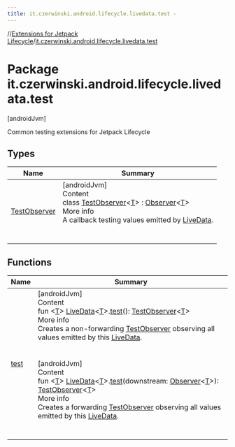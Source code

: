 ```yaml
---
title: it.czerwinski.android.lifecycle.livedata.test -
---
```

//[Extensions for Jetpack Lifecycle](../../index.md)/[it.czerwinski.android.lifecycle.livedata.test](index.md)



# Package it.czerwinski.android.lifecycle.livedata.test  
 [androidJvm] 

Common testing extensions for Jetpack Lifecycle

   


## Types  
  
|  Name |  Summary | 
|---|---|
| <a name="it.czerwinski.android.lifecycle.livedata.test/TestObserver///PointingToDeclaration/"></a>[TestObserver](-test-observer/index.md)| <a name="it.czerwinski.android.lifecycle.livedata.test/TestObserver///PointingToDeclaration/"></a>[androidJvm]  <br>Content  <br>class [TestObserver](-test-observer/index.md)<[T](-test-observer/index.md)> : [Observer](https://developer.android.com/reference/kotlin/androidx/lifecycle/Observer.html)<[T](-test-observer/index.md)>   <br>More info  <br>A callback testing values emitted by [LiveData](https://developer.android.com/reference/kotlin/androidx/lifecycle/LiveData.html).  <br><br><br>|


## Functions  
  
|  Name |  Summary | 
|---|---|
| <a name="it.czerwinski.android.lifecycle.livedata.test//test/androidx.lifecycle.LiveData[TypeParam(bounds=[kotlin.Any?])]#/PointingToDeclaration/"></a>[test](test.md)| <a name="it.czerwinski.android.lifecycle.livedata.test//test/androidx.lifecycle.LiveData[TypeParam(bounds=[kotlin.Any?])]#/PointingToDeclaration/"></a>[androidJvm]  <br>Content  <br>fun <[T](test.md)> [LiveData](https://developer.android.com/reference/kotlin/androidx/lifecycle/LiveData.html)<[T](test.md)>.[test](test.md)(): [TestObserver](-test-observer/index.md)<[T](test.md)>  <br>More info  <br>Creates a non-forwarding [TestObserver](-test-observer/index.md) observing all values emitted by this [LiveData](https://developer.android.com/reference/kotlin/androidx/lifecycle/LiveData.html).  <br><br><br>[androidJvm]  <br>Content  <br>fun <[T](test.md)> [LiveData](https://developer.android.com/reference/kotlin/androidx/lifecycle/LiveData.html)<[T](test.md)>.[test](test.md)(downstream: [Observer](https://developer.android.com/reference/kotlin/androidx/lifecycle/Observer.html)<[T](test.md)>): [TestObserver](-test-observer/index.md)<[T](test.md)>  <br>More info  <br>Creates a forwarding [TestObserver](-test-observer/index.md) observing all values emitted by this [LiveData](https://developer.android.com/reference/kotlin/androidx/lifecycle/LiveData.html).  <br><br><br>|

